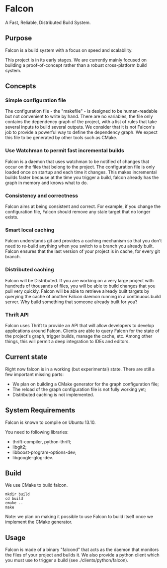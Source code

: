 Falcon
======

A Fast, Reliable, Distributed Build System.

## Purpose

Falcon is a build system with a focus on speed and scalability.

This project is in its early stages. We are currently mainly focused on building
a proof-of-concept rather than a robust cross-platform build system.

## Concepts

### Simple configuration file

The configuration file - the "makefile" - is designed to be human-readable but
not convenient to write by hand. There are no variables, the file only contains
the dependency graph of the project, with a list of rules that take several
inputs to build several outputs. We consider that it is not Falcon's job to
provide a powerful way to define the dependency graph. We expect this file to be
generated by other tools such as CMake.

### Use Watchman to permit fast incremental builds

Falcon is a daemon that uses watchman to be notified of changes that occur on
the files that belong to the project. The configuration file is only loaded once
on startup and each time it changes. This makes incremental builds faster
because at the time you trigger a build, falcon already has the graph in memory
and knows what to do.

### Consistency and correctness

Falcon aims at being consistent and correct. For example, if you change the
configuration file, Falcon should remove any stale target that no longer exists.

### Smart local caching

Falcon understands git and provides a caching mechanism so that you don't need
to re-build anything when you switch to a branch you already built. Falcon
ensures that the last version of your project is in cache, for every git branch.

### Distributed caching

Falcon will be Distributed. If you are working on a very large project with
hundreds of thousands of files, you will be able to build changes that you pull
very quickly. Falcon will be able to retrieve already built targets by querying
the cache of another Falcon daemon running in a continuous build server. Why
build something that someone already built for you?

### Thrift API

Falcon uses Thrift to provide an API that will allow developers to develop
applications around Falcon. Clients are able to query Falcon for the state of
the project's graph, trigger builds, manage the cache, etc. Among other things,
this will permit a deep integration to IDEs and editors.

## Current state

Right now falcon is in a working (but experimental) state. There are still a few
important missing parts:

- We plan on building a CMake generator for the graph configuration file;
- The reload of the graph configuration file is not fully working yet;
- Distributed caching is not implemented.

## System Requirements

Falcon is known to compile on Ubuntu 13.10.

You need to following libraries:

- thrift-compiler, python-thrift;
- libgit2;
- libboost-program-options-dev;
- libgoogle-glog-dev.

## Build

We use CMake to build falcon.

```
mkdir build
cd build
cmake ..
make
```

Note: we plan on making it possible to use Falcon to build itself once we
implement the CMake generator.

## Usage

Falcon is made of a binary "falcond" that acts as the daemon that monitors the
files of your project and builds it. We also provide a python client which you
must use to trigger a build (see ./clients/python/falcon).

